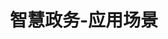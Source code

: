---
{
    layout: Layout,
    isELicence: true,
    title: 智慧政务-应用场景,
    appTitleContent: {
        title: 区块链电子证照,
        subTitle: 加强数据共享，提升政务效率,
        bg_banner: government_banner
    },
    sceneStatusContent: {
        title: 场景现状及痛点,
        choose: 2,
        sceneStatusList: [
            {
                text: 纸质证照使用不便,
                description: 企业和群众到政务部门办事，需要携带大量纸质证件到不同部门重复提交验证，违背“让数据多跑路，让群众少跑路”的发展原则。同时，由于纸质证照易损坏丢失，补办流程繁杂，影响办事效率；纸质证照容易复制造假，查验难度大，大大降低了政务服务效率。
            },
            {
                text: 传统电子证照数据质量不高,
                description: 受区域、部门、技术条件及信息化建设不成熟等历史因素影响，传统电子证照源头多，数据格式不统一，部分数据不真实，数据管理分散。导致目前电子证照缺乏统一标准，数据可信性不足，数据同步难以实现，跨部门、跨区域查证验证困难。
            },
            {
                text: 多方证照数据互通共享难度大,
                description: 在数据产生部门、数据采集存储部门和数据使用部门之间，由于存在跨部门、跨层级可信协同问题，传统电子证照数据库在数据加密传输、源数据保护及可追溯等方面缺乏技术手段，导致数据调用审批流程复杂，责任不明确且难追究，使得多方证照数据互通共享难度大。
            },
            {
                text: 证照数据安全性低，存在隐私泄露风险,
                description: 电子证照中包含个人或企业的隐私数据及敏感信心，在未经主体授权和适当保护措施情况下对外使用或提供服务时，存在极大的安全性和隐私泄露风险。
            },
        ]
    },
    plansContent: {
        plansTitle: 方案简介,
        plansIntro: [
            {
                intro: 利用区块链技术，可以有效采集和分析分散在各个政务部门孤立系统中存在的电子证照信息，解决传统证照办理事务中重复打印、流程繁琐、各部门单独审批、办证人费时费力的痛点，提供了一站式信息化办证验证解决方案，降低各部门运营成本，为社会组织、企业或个人提供可信化在线电子证照服务，为政府提供大数据共享和授权使用等服务，达到提高政务管理质量和政务服务效率的目的，提升电子证照应用水平和各政务部门信息化一体化建设。
            },
        ],
        productTitle: 方案优势,
        advantageList: [
            {
                iconName: fuwujicheng.png,
                advantageText: 高效服务集成,
                description: 提供通用化面向服务端的链上接口，易于各办证机构系统接入，并基于 iService 服务开展业务审批与协作，减少智能合约开发，降低区块链使用门槛
            },
            {
                iconName: shujugudao.png,
                advantageText: 打通数据孤岛,
                description: 集成可信第三方 CA 证书，提供可信统一数字身份，打通各部门间链上电子证照的唯一身份识别，实现存证验证的数据确权与互通共享
            },
            {
                iconName: shanglianliuhen.png,
                advantageText: 全程上链留痕,
                description: 通过区块链技术实现电子证照发证、存证、审批、验证等各环节数据上链留痕，保证电子证照不可篡改、不可伪造，信息可溯，便于审计
            },
            {
                iconName: yinsibaohu.png,
                advantageText: 数据隐私保护,
                description: 电子证照及审批信息加密存储及传输，只对授权方开放解密使用，保证数据隐私与信息安全，解决了数据鉴权变更、实时共享与安全复用之间的矛盾
            },
        ]
    },
    processContent: {
        title: 业务流程,
        src: https://irita.bianjie.ai/home/chanpinjiagou_image.png,
    },
    coreFunctions: {
        title: 核心功能,
        coreList: [
            {
                iconName: identity.png,
                text: 身份认证,
                description: 以 KYC 身份认证信息为基础，通过 DID 的形式建立链上可信数字身份。
            },
            {
                iconName: applyregis.png,
                text: 申请办证,
                description: 通过统一办证入口，创建并上传实物证照并进行证照核验。
            },
            {
                iconName: process_approval.png,
                text: 业务流程核验审批,
                description: 快速搭建专属的移动数据应用系统，实现链上审批，提升办事效率。
            },
            {
                iconName: download.png,
                text: 下载区块链电子证照,
                description: 链上电子证照一键瞎下载调用，方便快捷，减少审批流程，提升办事效率。
            },
            {
                iconName: history.png,
                text: 历史数据查询及业务报表,
                description: 轻松整合多源数据，形成全局数据视野,实现政务数据化智慧运营。
            },
            {
                iconName: electronic_certificate.png,
                text: 区块链电子证照核验,
                description: 基于边界智能强大的区块链数据隐私保护共享技术，实现区块链电子证照快速核验使用。
            },
        ]
    },
    exampleContent: {
        title: 客户案例,
        example: {
            imgName: ,
            text: “智慧政务+区块链” 都江堰市行政审批局智慧政务在 BSN 文昌链上线了,
            intro: “政务服务底层区块链平台”应用项目是由都江堰区块链场景实验室的核心技术企业共同研发，边界智能承担了平台中“区块链电子证照系统”的搭建，该系统基于 BSN 首批开放联盟链“文昌链”开发，也是 BSN 开放联盟链“文昌链”部署的首个政务应用。截至 3 月底，运用了区块链技术的都江堰市行政审批局“智慧政务+区块链”政务服务底层区块链平台已完成搭建。,
            link: https://mp.weixin.qq.com/s/P8xaUOcgl3m4BATDcL-vgQ,
            route: ,
        },
        moreText: 查看详情
    }
}
---